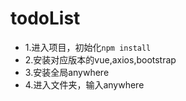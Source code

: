 # todoList
- 1.进入项目，初始化```npm install```
- 2.安装对应版本的vue,axios,bootstrap
- 3.安装全局anywhere
- 4.进入文件夹，输入anywhere
